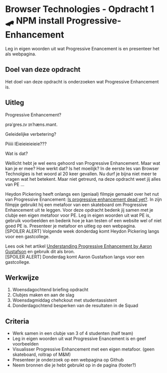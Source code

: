 # Browser Technologies - Opdracht 1 🛹 NPM install Progressive-Enhancement

Leg in eigen woorden uit wat Progressive Enancement is en presenteer het als webpagina.

## Doel van deze opdracht

Het doel van deze opdracht is onderzoeken wat Progressive Enhancement is.

## Uitleg

Progressive Enhancement? 

prəˈɡres.ɪv ɪnˈhæns.mənt. 

Geleidelijke verbetering? 

Piiiii IEieieieieieie??? 

Wat is dat? 

Wellicht hebt je wel eens gehoord van Progressive Enhancement. Maar wat kan je er mee? Hoe werkt dat? Is het moeilijk? In de eerste les van Browser Technolgies is het woord al 20 keer gevallen. Nu durf je bijna niet meer te vragen wat het betekent. Maar niet getreurd, na deze opdracht weet jij alles van PE ...

Heydon Pickering heeft onlangs een (geniaal) filmpje gemaakt over het nut van Progressive Enancement: [Is progressive enhancement dead yet?](https://briefs.video/videos/is-progressive-enhancement-dead-yet/). 
In zijn filmpje gebruikt hij een metafoor van een skateboard om Progressive Enhancement uit te leggen. 
Voor deze opdracht bedenk jij samen met je clubje een eigen metafoor voor PE.
Leg in eigen woorden uit wat PE is, gebruik voorbeelden en bedenk hoe je kan testen of een website wel of niet goed PE is. 
Presenteer je metafoor en uitleg op een webpagina. 
<br> [SPOILER ALERT] Volgende week donderdag komt Heydon Pickering langs voor een gastcollege.


Lees ook het artikel [Understanding Progressive Enhancement by Aaron Gustafson](https://alistapart.com/article/understandingprogressiveenhancement) en gebruik dit als bron. 
<br> [SPOILER ALERT] Donderdag komt Aaron Gustafson langs voor een gastcollege. 

## Werkwijze

1. Woensdagochtend briefing opdracht 
2. Clubjes maken en aan de slag
3. Woensdagmiddag chehckout met studentassistent
4. Donderdagochtend besperken van de resultaten in de Squad


## Criteria

- Werk samen in een clubje van 3 of 4 studenten (half team)
- Leg in eigen woorden uit wat Progressive Enancement is en geef voorbeelden
- Visualisser Progressive Enhancement met een eigen metafoor. (geen skateboard, roltrap of M&M)
- Presenteer je onderzoek op een webpagina op Github
- Neem bronnen die je hebt gebruikt op in de pagina (footer?)
